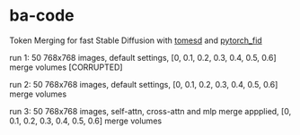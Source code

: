 # ba-code
Token Merging for fast Stable Diffusion with [tomesd](https://github.com/dbolya/tomesd) and [pytorch_fid](https://github.com/HNR1/pytorch_fid)

run 1: 50 768x768 images, default settings, [0, 0.1, 0.2, 0.3, 0.4, 0.5, 0.6] merge volumes [CORRUPTED]

run 2: 50 768x768 images, default settings, [0, 0.1, 0.2, 0.3, 0.4, 0.5, 0.6] merge volumes

run 3: 50 768x768 images, self-attn, cross-attn and mlp merge appplied, [0, 0.1, 0.2, 0.3, 0.4, 0.5, 0.6] merge volumes
